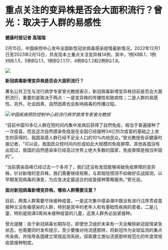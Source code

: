 # 重点关注的变异株是否会大面积流行？曾光：取决于人群的易感性

**健康时报记者 高瑞瑞**

2月15日，中国疾控中心发布全国新型冠状病毒感染疫情最新情况。2022年12月1日至2023年2月13日，共发现本土重点关注变异株14例，其中，1例XBB.1，1例XBB.1.5，5例BQ.1.1，1例BQ.1.1.17，4例BQ.1.2和2例BQ.1.8。

![](https://inews.gtimg.com/newsapp_bt/0/15669981320/1000)

**新冠病毒新增变异株是否会大面积流行？**

著名公共卫生与流行病学专家曾光教授表示，新冠病毒新增变异株目前是否会大面积流行，重要的是取决于两点：一是变异株的传播性和致病性；二是人群的易感性。另外，社会因素、自然因素也会影响病毒的传播过程。

![](https://inews.gtimg.com/newsapp_bt/0/15669981606/1000)_中国疾病预防控制中心前流行病学首席专家曾光教授_

“目前中国10多亿人群在短时间内集中发病后获得了自然免疫，相当于普遍接种了一次疫苗，而且这次自然感染免疫是在全国已经接种34亿剂次疫苗的基础之上发生的获得的，我国易感人群已经不足全人口的10%内地民众。”曾光教授告诉健康时报记者，“可以说，我国民众短时间内形成如此大规模的免疫屏障，其他各国没有出现过，我国的自然感染率已经高过世界上绝大多数的国家，免疫屏障是相当牢固的”。

“当前感染高峰已经过去一个多月了，我们还没有发现能够突破免疫屏障的变异株，针对新增的变异株，我们需要继续观察，与其相信预测不如做好实战探测，以早期发现病毒的演变，为应急决定最适合的疫苗接种策略服务。”曾光说。

**面对新冠病毒新增变异株，哪些人群需要注意？**

目前，两类人群需要尽快接种疫苗，一是这次集中感染潮中既没有进行过序贯疫苗接种又没有被感染的人群，特别是其中的老年人和有基础性疾病的患者。二是儿童，特别是刚满3周尚未接种疫苗的儿童，这类人群务必加紧接种。

曾光提醒：由于新冠病毒长期存在，即使世卫组织未来有一天会解除新冠疫情紧急状态，也需要同时发布提示，至少要像对待流感那样，将新冠作为全球监测的重点传染病，并指导各国建立常规监测系统，探索建立类似流感那样规范化的年度常规疫苗接种制度。

